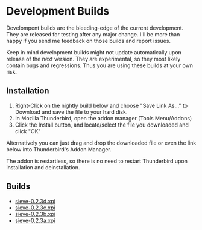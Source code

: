 # Development Builds

Develompent builds are the bleeding-edge of the current development. They are released for 
testing after any major change. I'll be more than happy if you send me feedback on
those builds and report issues.

Keep in mind development builds might not update automatically upon release of 
the next version. They are experimental, so they most likely contain bugs and regressions. 
Thus you are using these builds at your own risk.

## Installation

1. Right-Click on the nightly build below and choose "Save Link As..." to Download and 
   save the file to your hard disk.
2. In Mozilla Thunderbird, open the addon manager (Tools Menu/Addons) 
3. Click the Install button, and locate/select the file you downloaded and click "OK"

Alternatively you can just drag and drop the downloaded file or even the link below into Thunderbird's
Addon Manager. 

The addon is restartless, so there is no need to restart Thunderbird upon installation and deinstallation.

## Builds

* [sieve-0.2.3d.xpi](https://github.com/thsmi/sieve/blob/master/nightly/0.2.3/sieve-0.2.3d.xpi?raw=true)
* [sieve-0.2.3c.xpi](https://github.com/thsmi/sieve/blob/master/nightly/0.2.3/sieve-0.2.3c.xpi?raw=true)
* [sieve-0.2.3b.xpi](https://github.com/thsmi/sieve/blob/master/nightly/0.2.3/sieve-0.2.3b.xpi?raw=true)
* [sieve-0.2.3a.xpi](https://github.com/thsmi/sieve/blob/master/nightly/0.2.3/sieve-0.2.3a.xpi?raw=true)
